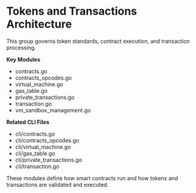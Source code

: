 # Tokens and Transactions Architecture

This group governs token standards, contract execution, and transaction processing.

**Key Modules**
- contracts.go
- contracts_opcodes.go
- virtual_machine.go
- gas_table.go
- private_transactions.go
- transaction.go
- vm_sandbox_management.go

**Related CLI Files**
- cli/contracts.go
- cli/contracts_opcodes.go
- cli/virtual_machine.go
- cli/gas_table.go
- cli/private_transactions.go
- cli/transaction.go

These modules define how smart contracts run and how tokens and transactions are validated and executed.
